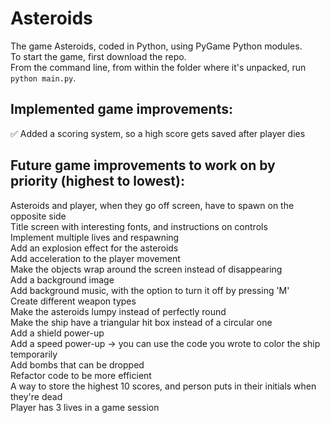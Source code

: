 # Asteroids

The game Asteroids, coded in Python, using PyGame Python modules.  
To start the game, first download the repo.  
From the command line, from within the folder where it's unpacked, run `python main.py`.

## Implemented game improvements:

✅ Added a scoring system, so a high score gets saved after player dies

## Future game improvements to work on by priority (highest to lowest):

Asteroids and player, when they go off screen, have to spawn on the opposite side  
Title screen with interesting fonts, and instructions on controls  
Implement multiple lives and respawning  
Add an explosion effect for the asteroids  
Add acceleration to the player movement  
Make the objects wrap around the screen instead of disappearing  
Add a background image  
Add background music, with the option to turn it off by pressing 'M'  
Create different weapon types  
Make the asteroids lumpy instead of perfectly round  
Make the ship have a triangular hit box instead of a circular one  
Add a shield power-up  
Add a speed power-up -> you can use the code you wrote to color the ship temporarily  
Add bombs that can be dropped  
Refactor code to be more efficient  
A way to store the highest 10 scores, and person puts in their initials when they're dead  
Player has 3 lives in a game session
